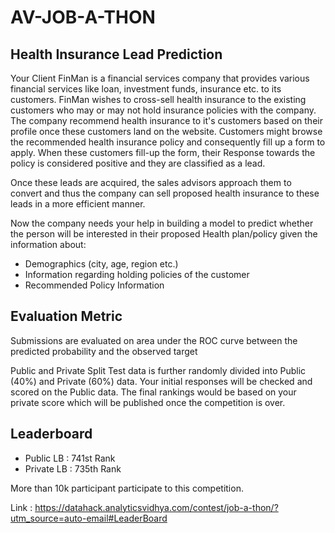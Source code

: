 # AV-JOB-A-THON
## Health Insurance Lead Prediction

Your Client FinMan is a financial services company that provides various financial services like loan, investment funds, insurance etc. to its customers. FinMan wishes to cross-sell health insurance to the existing customers who may or may not hold insurance policies with the company. The company recommend health insurance to it's customers based on their profile once these customers land on the website. Customers might browse the recommended health insurance policy and consequently fill up a form to apply. When these customers fill-up the form, their Response towards the policy is considered positive and they are classified as a lead.

Once these leads are acquired, the sales advisors approach them to convert and thus the company can sell proposed health insurance to these leads in a more efficient manner.

Now the company needs your help in building a model to predict whether the person will be interested in their proposed Health plan/policy given the information about:

* Demographics (city, age, region etc.)
* Information regarding holding policies of the customer
* Recommended Policy Information

## Evaluation Metric
Submissions are evaluated on area under the ROC curve between the predicted probability and the observed target

Public and Private Split
Test data is further randomly divided into Public (40%) and Private (60%) data. Your initial responses will be checked and scored on the Public data. The final rankings would be based on your private score which will be published once the competition is over.

## Leaderboard
  * Public LB : 741st Rank
  * Private LB : 735th Rank
  
More than 10k participant participate to this competition.

Link : https://datahack.analyticsvidhya.com/contest/job-a-thon/?utm_source=auto-email#LeaderBoard
